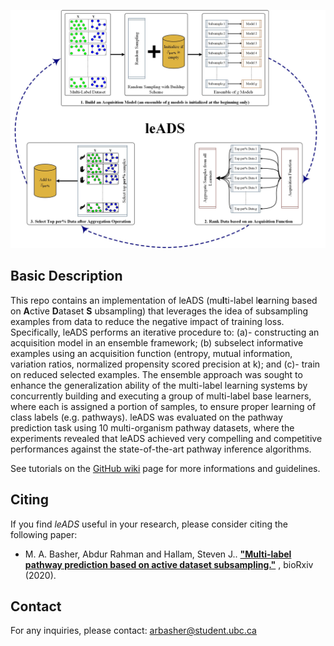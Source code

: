 ![Workflow](flowchart.png)

## Basic Description

This repo contains an implementation of leADS (mu**l**ti-label l**e**arning based on **A**ctive **D**ataset **S**
ubsampling) that leverages the idea of subsampling examples from data to reduce the negative impact of training loss.
Specifically, leADS performs an iterative procedure to: (a)- constructing an acquisition model in an ensemble
framework; (b) subselect informative examples using an acquisition function (entropy, mutual information, variation
ratios, normalized propensity scored precision at k); and (c)- train on reduced selected examples. The ensemble approach
was sought to enhance the generalization ability of the multi-label learning systems by concurrently building and
executing a group of multi-label base learners, where each is assigned a portion of samples, to ensure proper learning
of class labels (e.g. pathways). leADS was evaluated on the pathway prediction task using 10 multi-organism pathway
datasets, where the experiments revealed that leADS achieved very compelling and competitive performances against the
state-of-the-art pathway inference algorithms.

See tutorials on the [GitHub wiki](https://github.com/hallamlab/leADS/wiki) page for more informations and guidelines.

## Citing

If you find *leADS* useful in your research, please consider citing the following paper:

- M. A. Basher, Abdur Rahman and Hallam, Steven
  J.. **["Multi-label pathway prediction based on active dataset subsampling."](https://www.biorxiv.org/content/10.1101/2020.09.14.297424v1)**
  , bioRxiv (2020).

## Contact

For any inquiries, please contact: [arbasher@student.ubc.ca](mailto:arbasher@student.ubc.ca)

